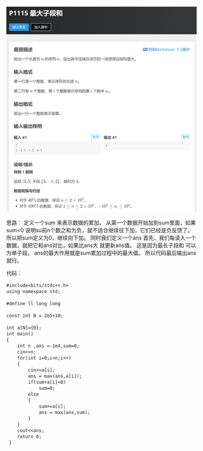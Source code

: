 
![](attachments/最大子段和（贪心）_image_0.png)


思路：
定义一个sum 来表示数据的累加。 从第一个数据开始加到sum里面，如果sum<0 说明su前n个数之和为负，就不适合继续往下加，它们已经是负反馈了。 所以把sum定义为0，继续向下加。
同时我们定义一个ans 首先，我们每读入一个数据，就把它和ans对比，如果比ans大 就更新ans值。 这是因为最长子段和 可以为单子段。 ans的最大作用就是sum累加过程中的最大值。 所以代码最后输出ans就行。


代码：
```
#include<bits/stdc++.h>
using namespace std;

#define ll long long

const int N = 2e5+10;

int a[N]={0};
int main()
{	
	int n ,ans =-1e4,sum=0;
	cin>>n;
	for(int i=0;i<n;i++)
	{
		cin>>a[i];
		ans = max(ans,a[i]);
		if(sum+a[i]<0)
			sum=0;
		else
		{
			sum+=a[i];
			ans = max(ans,sum);
		}
	}
	cout<<ans;
	return 0;
 } 
```

